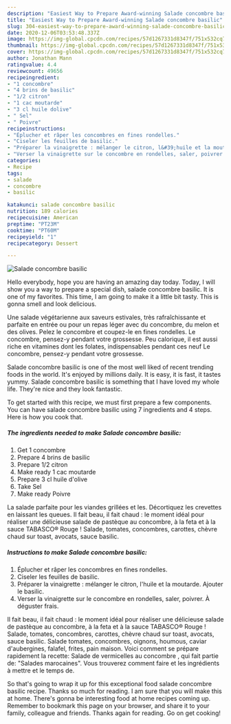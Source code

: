 ```yaml
---
description: "Easiest Way to Prepare Award-winning Salade concombre basilic"
title: "Easiest Way to Prepare Award-winning Salade concombre basilic"
slug: 304-easiest-way-to-prepare-award-winning-salade-concombre-basilic
date: 2020-12-06T03:53:48.337Z
image: https://img-global.cpcdn.com/recipes/57d1267331d8347f/751x532cq70/salade-concombre-basilic-photo-principale-de-la-recette.jpg
thumbnail: https://img-global.cpcdn.com/recipes/57d1267331d8347f/751x532cq70/salade-concombre-basilic-photo-principale-de-la-recette.jpg
cover: https://img-global.cpcdn.com/recipes/57d1267331d8347f/751x532cq70/salade-concombre-basilic-photo-principale-de-la-recette.jpg
author: Jonathan Mann
ratingvalue: 4.4
reviewcount: 49656
recipeingredient:
- "1 concombre"
- "4 brins de basilic"
- "1/2 citron"
- "1 cac moutarde"
- "3 cl huile dolive"
- " Sel"
- " Poivre"
recipeinstructions:
- "Éplucher et râper les concombres en fines rondelles."
- "Ciseler les feuilles de basilic."
- "Préparer la vinaigrette : mélanger le citron, l&#39;huile et la moutarde. Ajouter le basilic."
- "Verser la vinaigrette sur le concombre en rondelles, saler, poivrer. À déguster frais."
categories:
- Recipe
tags:
- salade
- concombre
- basilic

katakunci: salade concombre basilic 
nutrition: 189 calories
recipecuisine: American
preptime: "PT23M"
cooktime: "PT60M"
recipeyield: "1"
recipecategory: Dessert

---
```



![Salade concombre basilic](https://img-global.cpcdn.com/recipes/57d1267331d8347f/751x532cq70/salade-concombre-basilic-photo-principale-de-la-recette.jpg)

Hello everybody, hope you are having an amazing day today. Today, I will show you a way to prepare a special dish, salade concombre basilic. It is one of my favorites. This time, I am going to make it a little bit tasty. This is gonna smell and look delicious.

Une salade végétarienne aux saveurs estivales, très rafraîchissante et parfaite en entrée ou pour un repas léger avec du concombre, du melon et des olives. Pelez le concombre et coupez-le en fines rondelles. Le concombre, pensez-y pendant votre grossesse. Peu calorique, il est aussi riche en vitamines dont les folates, indispensables pendant ces neuf Le concombre, pensez-y pendant votre grossesse.

Salade concombre basilic is one of the most well liked of recent trending foods in the world. It's enjoyed by millions daily. It is easy, it is fast, it tastes yummy. Salade concombre basilic is something that I have loved my whole life. They're nice and they look fantastic.


To get started with this recipe, we must first prepare a few components. You can have salade concombre basilic using 7 ingredients and 4 steps. Here is how you cook that.

<!--inarticleads1-->

##### The ingredients needed to make Salade concombre basilic:

1. Get 1 concombre
1. Prepare 4 brins de basilic
1. Prepare 1/2 citron
1. Make ready 1 cac moutarde
1. Prepare 3 cl huile d&#39;olive
1. Take  Sel
1. Make ready  Poivre


La salade parfaite pour les viandes grillées et les. Décortiquez les crevettes en laissant les queues. Il fait beau, il fait chaud : le moment idéal pour réaliser une délicieuse salade de pastèque au concombre, à la feta et à la sauce TABASCO® Rouge ! Salade, tomates, concombres, carottes, chèvre chaud sur toast, avocats, sauce basilic. 

<!--inarticleads2-->

##### Instructions to make Salade concombre basilic:

1. Éplucher et râper les concombres en fines rondelles.
1. Ciseler les feuilles de basilic.
1. Préparer la vinaigrette : mélanger le citron, l&#39;huile et la moutarde. Ajouter le basilic.
1. Verser la vinaigrette sur le concombre en rondelles, saler, poivrer. À déguster frais.


Il fait beau, il fait chaud : le moment idéal pour réaliser une délicieuse salade de pastèque au concombre, à la feta et à la sauce TABASCO® Rouge ! Salade, tomates, concombres, carottes, chèvre chaud sur toast, avocats, sauce basilic. Salade tomates, concombres, oignons, houmous, caviar d&#39;aubergines, falafel, frites, pain maison. Voici comment se prépare rapidement la recette: Salade de vermicelles au concombre , qui fait partie de: &#34;Salades marocaines&#34;. Vous trouverez comment faire et les ingrédients à mettre et le temps de. 

So that's going to wrap it up for this exceptional food salade concombre basilic recipe. Thanks so much for reading. I am sure that you will make this at home. There's gonna be interesting food at home recipes coming up. Remember to bookmark this page on your browser, and share it to your family, colleague and friends. Thanks again for reading. Go on get cooking!
